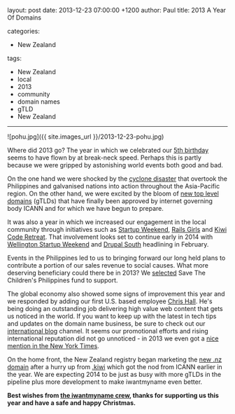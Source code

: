 layout: post
date: 2013-12-23 07:00:00 +1200
author: Paul
title: 2013 A Year Of Domains

categories:
  - New Zealand

tags:
  - New Zealand
  - local
  - 2013
  - community
  - domain names
  - gTLD
  - New Zealand

---

![pohu.jpg]({{ site.images_url }}/2013-12-23-pohu.jpg)

<!-- excerpt -->

Where did 2013 go? The year in which we celebrated our [5th birthday](https://iwantmyname.com/blog/2013/12/happy-5th-birthday-iwantmyname.html) seems to have flown by at break-neck speed. Perhaps this is partly because we were gripped by astonishing world events both good and bad. 

<!-- /excerpt -->

On the one hand we were shocked by the [cyclone disaster](https://iwantmyname.com/blog/2013/11/philippines-disaster-help-if-you-can.html) that overtook the Philippines and galvanised nations into action throughout the Asia-Pacific region. On the other hand, we were excited by the bloom of [new top level domains](https://iwantmyname.com/blog/2013/12/the-next-batch-of-gtlds-are-here-including-careers-photos-and-shoes.html) (gTLDs) that have finally been approved by internet governing body ICANN and for which we have begun to prepare.

It was also a year in which we increased our engagement in the local community through initiatives such as [Startup Weekend](http://wellington.startupweekend.org/2013/12/18/the-twelve-gifts-of-christmas-startup-weekend-edition/), [Rails Girls](https://iwantmyname.com/blog/2013/06/rails-girls-rally.html) and [Kiwi Code Retreat](https://iwantmyname.com/blog/2013/12/kiwi-code-retreat----advancing-the-art-of-coding-software.html). That involvement looks set to continue early in 2014 with [Wellington Startup Weekend](http://wellington.startupweekend.org/) and [Drupal South](https://drupalsouth2014.drupal.org.nz/) headlining in February.

Events in the Philippines led to us to bringing forward our long held plans to contribute a portion of our sales revenue to social causes. What more deserving beneficiary could there be in 2013? We [selected](https://iwantmyname.com/blog/2013/12/for-our-birthday-were-giving-back-and-you-should-too.html) Save The Children's Philippines fund to support. 

The global economy also showed some signs of improvement this year and we responded by adding our first U.S. based employee [Chris Hall](https://iwantmyname.com/blog/2013/09/chris-hall-is-a-writer.html). He's being doing an outstanding job delivering high value web content that gets us noticed in the world. If you want to keep up with the latest in tech tips and updates on the domain name business, be sure to check out our [international blog](https://iwantmyname.com/blog/) channel. It seems our promotional efforts and rising international reputation did not go unnoticed - in 2013 we even got a [nice mention in the New York Times](http://www.nytimes.com/2013/09/05/technology/personaltech/planting-your-flag-on-a-patch-of-the-web.html). 

On the home front, the New Zealand registry began marketing the [new .nz domain](https://iwantmyname.com/domains/dot-nz) after a hurry up from [.kiwi](https://iwantmyname.com/blog/2013/06/kiwi-domain-ready-to-fly.html) which got the nod from ICANN earlier in the year. We are expecting 2014 to be just as busy with more gTLDs in the pipeline plus more development to make iwantmyname even better. 

**Best wishes from [the iwantmyname crew](https://iwantmyname.co.nz/about), thanks for supporting us this year and have a safe and happy Christmas.**
